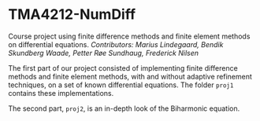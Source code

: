 # TMA4212-NumDiff
Course project using finite difference methods and finite element methods on differential equations.
*Contributors: Marius Lindegaard, Bendik Skundberg Waade, Petter Røe Sundhaug, Frederick Nilsen*

The first part of our project consisted of implementing finite difference methods and finite element methods, with and without adaptive refinement techniques, on a set of known differential equations. The folder `proj1` contains these implementations.

The second part, `proj2`, is an in-depth look of the Biharmonic equation.
